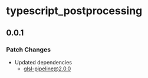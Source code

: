 # typescript_postprocessing

## 0.0.1

### Patch Changes

- Updated dependencies
  - glsl-pipeline@2.0.0
